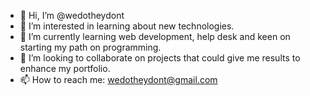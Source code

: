 - 👋 Hi, I’m @wedotheydont
- 👀 I’m interested in learning about new technologies.
- 🌱 I’m currently learning web development, help desk and keen on starting my path on programming.
- 💞️ I’m looking to collaborate on projects that could give me results to enhance my portfolio.
- 📫 How to reach me: wedotheydont@gmail.com

<!---
wedotheydont/wedotheydont is a ✨ special ✨ repository because its `README.md` (this file) appears on your GitHub profile.
You can click the Preview link to take a look at your changes.
--->
